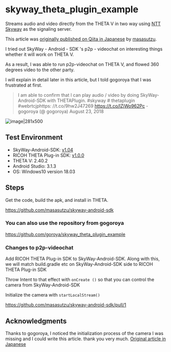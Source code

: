 # skyway_theta_plugin_example

Streams audio and video directly from the THETA V in two way using [NTT Skyway](https://webrtc.ecl.ntt.com/en/) as the signaling server.


This article was [originally published on Qiita in Japanese](https://qiita.com/masasutzu/items/0073116d7d7a36491cd8) by [masasutzu](https://qiita.com/masasutzu).

I tried out SkyWay - Android - SDK 's p2p - videochat on interesting things whether it will work on THETA V.

As a result, I was able to run p2p-videochat on THETA V, and flowed 360 degrees video to the other party.

I will explain in detail later in this article, but I told gogoroya that I was frustrated at first.

> I am able to confirm that I can play audio / video by doing SkyWay-Android-SDK with THETAPlugin. #skyway # thetaplugin #webrtcjphttps: //t.co/9hw2J47269 https://t.co/lZjWo962Pc
>      - gogoroya (@ gogoroya) August 23, 2018

![image|281x500](https://community.theta360.guide/uploads/default/original/2X/9/9e5f1d737c4557b9d9b5adb90228ece9b91349ac.jpeg) 

## Test Environment

* SkyWay-Android-SDK: [v1.04](https://github.com/skyway/skyway-android-sdk/tree/v1.0.4)
* RICOH THETA Plug-in SDK: [v1.0.0](https://github.com/ricohapi/theta-plugin-sdk/tree/v1.0.0)
* THETA V: 2.40.2
* Android Studio: 3.1.3
* OS: Windows10 version 18.03

## Steps
Get the code, build the apk, and install in THETA.

https://github.com/masasutzu/skyway-android-sdk

### You can also use the repository from gogoroya
https://github.com/goroya/skyway_theta_plugin_example

### Changes to p2p-videochat

Add RICOH THETA Plug-in SDK to SkyWay-Android-SDK.  Along with this, we will match build.gradle etc on SkyWay-Android-SDK side to RICOH THETA Plug-in SDK

Throw Intent to that effect with `onCreate ()` so that you can control the camera from SkyWay-Android-SDK

Initialize the camera with `startLocalStream()`

https://github.com/masasutzu/skyway-android-sdk/pull/1

## Acknowledgments

Thanks to gogoroya, I noticed the initialization process of the camera I was missing and I could write this article. thank you very much.
[Original article in Japanese](https://qiita.com/masasutzu/items/0073116d7d7a36491cd8)

